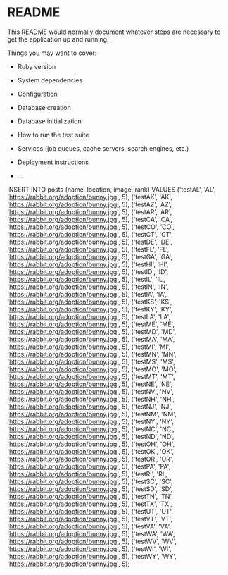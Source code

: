 # README

This README would normally document whatever steps are necessary to get the
application up and running.

Things you may want to cover:

* Ruby version

* System dependencies

* Configuration

* Database creation

* Database initialization

* How to run the test suite

* Services (job queues, cache servers, search engines, etc.)

* Deployment instructions

* ...

INSERT INTO posts (name, location, image, rank) VALUES
('testAL', 'AL', 'https://rabbit.org/adoption/bunny.jpg', 5),
('testAK', 'AK', 'https://rabbit.org/adoption/bunny.jpg', 5),
('testAZ', 'AZ', 'https://rabbit.org/adoption/bunny.jpg', 5),
('testAR', 'AR', 'https://rabbit.org/adoption/bunny.jpg', 5),
('testCA', 'CA', 'https://rabbit.org/adoption/bunny.jpg', 5),
('testCO', 'CO', 'https://rabbit.org/adoption/bunny.jpg', 5),
('testCT', 'CT', 'https://rabbit.org/adoption/bunny.jpg', 5),
('testDE', 'DE', 'https://rabbit.org/adoption/bunny.jpg', 5),
('testFL', 'FL', 'https://rabbit.org/adoption/bunny.jpg', 5),
('testGA', 'GA', 'https://rabbit.org/adoption/bunny.jpg', 5),
('testHI', 'HI', 'https://rabbit.org/adoption/bunny.jpg', 5),
('testID', 'ID', 'https://rabbit.org/adoption/bunny.jpg', 5),
('testIL', 'IL', 'https://rabbit.org/adoption/bunny.jpg', 5),
('testIN', 'IN', 'https://rabbit.org/adoption/bunny.jpg', 5),
('testIA', 'IA', 'https://rabbit.org/adoption/bunny.jpg', 5),
('testKS', 'KS', 'https://rabbit.org/adoption/bunny.jpg', 5),
('testKY', 'KY', 'https://rabbit.org/adoption/bunny.jpg', 5),
('testLA', 'LA', 'https://rabbit.org/adoption/bunny.jpg', 5),
('testME', 'ME', 'https://rabbit.org/adoption/bunny.jpg', 5),
('testMD', 'MD', 'https://rabbit.org/adoption/bunny.jpg', 5),
('testMA', 'MA', 'https://rabbit.org/adoption/bunny.jpg', 5),
('testMI', 'MI', 'https://rabbit.org/adoption/bunny.jpg', 5),
('testMN', 'MN', 'https://rabbit.org/adoption/bunny.jpg', 5),
('testMS', 'MS', 'https://rabbit.org/adoption/bunny.jpg', 5),
('testMO', 'MO', 'https://rabbit.org/adoption/bunny.jpg', 5),
('testMT', 'MT', 'https://rabbit.org/adoption/bunny.jpg', 5),
('testNE', 'NE', 'https://rabbit.org/adoption/bunny.jpg', 5),
('testNV', 'NV', 'https://rabbit.org/adoption/bunny.jpg', 5),
('testNH', 'NH', 'https://rabbit.org/adoption/bunny.jpg', 5),
('testNJ', 'NJ', 'https://rabbit.org/adoption/bunny.jpg', 5),
('testNM', 'NM', 'https://rabbit.org/adoption/bunny.jpg', 5),
('testNY', 'NY', 'https://rabbit.org/adoption/bunny.jpg', 5),
('testNC', 'NC', 'https://rabbit.org/adoption/bunny.jpg', 5),
('testND', 'ND', 'https://rabbit.org/adoption/bunny.jpg', 5),
('testOH', 'OH', 'https://rabbit.org/adoption/bunny.jpg', 5),
('testOK', 'OK', 'https://rabbit.org/adoption/bunny.jpg', 5),
('testOR', 'OR', 'https://rabbit.org/adoption/bunny.jpg', 5),
('testPA', 'PA', 'https://rabbit.org/adoption/bunny.jpg', 5),
('testRI', 'RI', 'https://rabbit.org/adoption/bunny.jpg', 5),
('testSC', 'SC', 'https://rabbit.org/adoption/bunny.jpg', 5),
('testSD', 'SD', 'https://rabbit.org/adoption/bunny.jpg', 5),
('testTN', 'TN', 'https://rabbit.org/adoption/bunny.jpg', 5),
('testTX', 'TX', 'https://rabbit.org/adoption/bunny.jpg', 5),
('testUT', 'UT', 'https://rabbit.org/adoption/bunny.jpg', 5),
('testVT', 'VT', 'https://rabbit.org/adoption/bunny.jpg', 5),
('testVA', 'VA', 'https://rabbit.org/adoption/bunny.jpg', 5),
('testWA', 'WA', 'https://rabbit.org/adoption/bunny.jpg', 5),
('testWV', 'WV', 'https://rabbit.org/adoption/bunny.jpg', 5),
('testWI', 'WI', 'https://rabbit.org/adoption/bunny.jpg', 5),
('testWY', 'WY', 'https://rabbit.org/adoption/bunny.jpg', 5);
